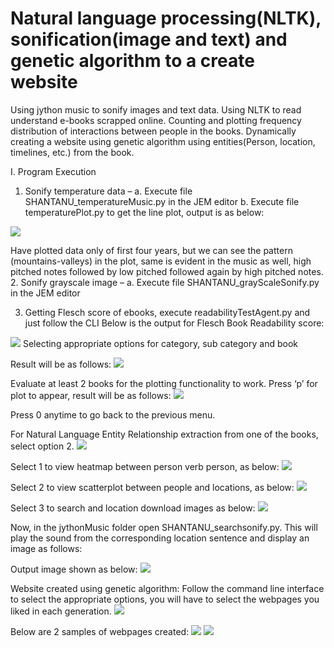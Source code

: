 # Natural language processing(NLTK), sonification(image and text) and genetic algorithm to a create website 
Using jython music to sonify images and text data. 
Using NLTK to read understand e-books scrapped online. 
Counting and plotting frequency distribution of interactions between people in the books. 
Dynamically creating a website using genetic algorithm using entities(Person, location, timelines, etc.) from the book.

I.	Program Execution

1.	Sonify temperature data – 
a.	Execute file SHANTANU_temperatureMusic.py in the JEM editor
b.	Execute file temperaturePlot.py to get the line plot, output is as below:
<img src = "https://github.com/shantanuspark/AINltkAndSonification/blob/master/output_images/temperaturePlot.png" />
 
Have plotted data only of first four years,  but we can see the pattern (mountains-valleys) in the plot, same is evident in the music as well, high pitched notes followed by low pitched followed again by high pitched notes. 
2.	Sonify grayscale image –
a.	Execute file SHANTANU_grayScaleSonify.py in the JEM editor


3.	Getting Flesch score of ebooks, execute readabilityTestAgent.py and just follow the CLI
Below is the output for Flesch Book Readability score:
<img src = "https://github.com/shantanuspark/AINltkAndSonification/blob/master/output_images/flschScoreCLI.png" />  
Selecting appropriate options for category, sub category and book

Result will be as follows:
<img src = "https://github.com/shantanuspark/AINltkAndSonification/blob/master/output_images/FLSCHCLI.png" />
 
Evaluate at least 2 books for  the plotting functionality to work.
Press ‘p’ for plot to appear, result will be as follows:
<img src = "https://github.com/shantanuspark/AINltkAndSonification/blob/master/output_images/flschScorePlot.png" />

Press 0 anytime to go back to the previous menu.

For Natural Language Entity Relationship extraction from one of the books, select option 2.
<img src = "https://github.com/shantanuspark/AINltkAndSonification/blob/master/output_images/NLPOptionCLI.png" />

Select 1 to view heatmap between person verb person, as below:
<img src = "https://github.com/shantanuspark/AINltkAndSonification/blob/master/output_images/person2personIntrHeatmap.png" />

Select 2 to view scatterplot between people and locations, as below:
 <img src = "https://github.com/shantanuspark/AINltkAndSonification/blob/master/output_images/person2locationScatterPlot.png" />


Select 3 to search and location download images as below:
 <img src = "https://github.com/shantanuspark/AINltkAndSonification/blob/master/output_images/sonifySearchLoc.png" />

Now, in the jythonMusic folder open SHANTANU_searchsonify.py. This will play the sound from the corresponding location sentence and display an image as follows:
 
Output image shown as below:
 <img src = "https://github.com/shantanuspark/AINltkAndSonification/blob/master/output_images/SentenceSonify.png" />


Website created using genetic algorithm:
Follow the command line interface to select the appropriate options, you will have to select the webpages you liked in each generation. 
 <img src = "https://github.com/shantanuspark/AINltkAndSonification/blob/master/output_images/websiteCreateCLI.png" />

Below are 2 samples of webpages created:
 <img src = "https://github.com/shantanuspark/AINltkAndSonification/blob/master/output_images/website.jpg" />
 <img src = "https://github.com/shantanuspark/AINltkAndSonification/blob/master/output_images/website.jpg" />

